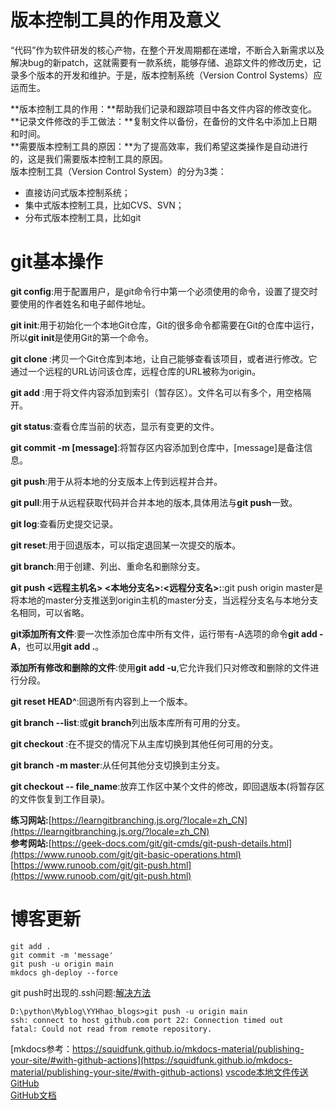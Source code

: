# 版本控制工具的作用及意义  
“代码”作为软件研发的核心产物，在整个开发周期都在递增，不断合入新需求以及解决bug的新patch，这就需要有一款系统，能够存储、追踪文件的修改历史，记录多个版本的开发和维护。于是，版本控制系统（Version Control Systems）应运而生。  
  
**版本控制工具的作用：**帮助我们记录和跟踪项目中各文件内容的修改变化。  
**记录文件修改的手工做法：**复制文件以备份，在备份的文件名中添加上日期和时间。  
**需要版本控制工具的原因：**为了提高效率，我们希望这类操作是自动进行的，这是我们需要版本控制工具的原因。    
版本控制工具（Version Control System）的分为3类：

* 直接访问式版本控制系统；
* 集中式版本控制工具，比如CVS、SVN；
* 分布式版本控制工具，比如git   

# git基本操作  
**git config**:用于配置用户，是git命令行中第一个必须使用的命令，设置了提交时要使用的作者姓名和电子邮件地址。  

**git init**:用于初始化一个本地Git仓库，Git的很多命令都需要在Git的仓库中运行，所以**git init**是使用Git的第一个命令。  

**git clone <repository URL>**:拷贝一个Git仓库到本地，让自己能够查看该项目，或者进行修改。它通过一个远程的URL访问该仓库，远程仓库的URL被称为origin。  

**git add <File name>**:用于将文件内容添加到索引（暂存区）。文件名可以有多个，用空格隔开。    

**git status**:查看仓库当前的状态，显示有变更的文件。   

**git commit  -m [message]**:将暂存区内容添加到仓库中，[message]是备注信息。  

**git push**:用于从将本地的分支版本上传到远程并合并。  

**git pull**:用于从远程获取代码并合并本地的版本,具体用法与**git push**一致。  

**git log**:查看历史提交记录。  

**git reset**:用于回退版本，可以指定退回某一次提交的版本。

**git branch**:用于创建、列出、重命名和删除分支。    

**git push <远程主机名> <本地分支名>:<远程分支名>:**:git push origin master是将本地的master分支推送到origin主机的master分支，当远程分支名与本地分支名相同，可以省略。    

**git添加所有文件**:要一次性添加仓库中所有文件，运行带有-A选项的命令**git add -A**，也可以用**git add .**。      

**添加所有修改和删除的文件**:使用**git add -u**,它允许我们只对修改和删除的文件进行分段。    

**git reset HEAD^**:回退所有内容到上一个版本。  

**git branch --list**:或**git branch**列出版本库所有可用的分支。     

**git checkout <branch name>**:在不提交的情况下从主库切换到其他任何可用的分支。   

**git branch -m master**:从任何其他分支切换到主分支。  

**git checkout -- file_name**:放弃工作区中某个文件的修改，即回退版本(将暂存区的文件恢复到工作目录)。    

**练习网站:**[https://learngitbranching.js.org/?locale=zh_CN](https://learngitbranching.js.org/?locale=zh_CN)    
**参考网站:**[https://geek-docs.com/git/git-cmds/git-push-details.html](https://www.runoob.com/git/git-basic-operations.html)    
[https://www.runoob.com/git/git-push.html](https://www.runoob.com/git/git-push.html)   

# 博客更新   
```
git add .
git commit -m 'message'
git push -u origin main
mkdocs gh-deploy --force
```
git push时出现的.ssh问题:[解决方法](https://blog.csdn.net/nightwishh/article/details/99647545)    
```
D:\python\Myblog\YYHhao_blogs>git push -u origin main
ssh: connect to host github.com port 22: Connection timed out
fatal: Could not read from remote repository.
```


[mkdocs参考：https://squidfunk.github.io/mkdocs-material/publishing-your-site/#with-github-actions](https://squidfunk.github.io/mkdocs-material/publishing-your-site/#with-github-actions)
[vscode本地文件传送GitHub](https://blog.csdn.net/Libetaion/article/details/126556860)          
[GitHub文档](https://docs.github.com/en)